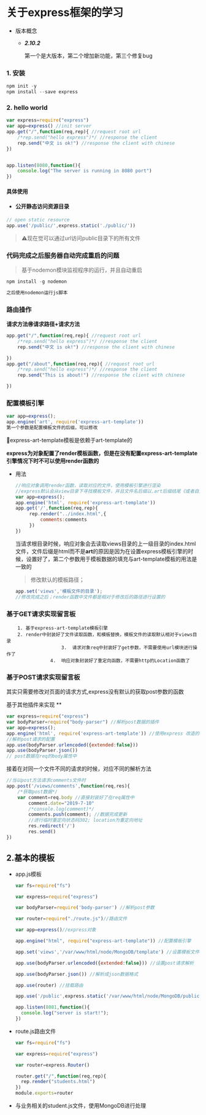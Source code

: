 # 关于express框架的学习



+ 版本概念

  * ***2.10.2*** 	

    第一个是大版本，第二个增加新功能，第三个修复bug

### 1.  安装



```javascript
npm init -y
npm install --save express
```

### 2. hello world



```javascript
var express=require("express")
var app=express() //init server
app.get("/",function(req,rep){ //request root url
	/*rep.send("hello express")*/ //response the client
	rep.send("中文 is ok!") //response the client with chinese
})


app.listen(8080,function(){
	console.log("The server is running in 8080 port")
})
```



#### 具体使用

+  #### 公开静态访问资源目录

```javascript
// open static resource
app.use('/public/',express.static('./public/'))
```

> :warning:现在觉可以通过url访问public目录下的所有文件​



### 代码完成之后服务器自动完成重启的问题

> 基于nodemon模块监视程序的运行，并且自动重启



```javascript
npm install -g nodemon

之后使用nodemon运行js脚本
```



### 路由操作

**请求方法:ideograph_advantage:请求路径+请求方法**

```javascript
app.get("/",function(req,rep){ //request root url
	/*rep.send("hello express")*/ //response the client
	rep.send("中文 is ok!") //response the client with chinese

})
app.get("/about",function(req,rep){ //request root url
	/*rep.send("hello express")*/ //response the client
	rep.send("This is about!") //response the client with chinese

})
```

### 配置模板引擎



```javascript
var app=express();
app.engine('art', require('express-art-template')) 
第一个参数是配置模板文件的后缀，可以修改
```

:crescent_moon:express-art-template模板是依赖于art-template的

**express为对象配置了render模板函数，但是在没有配置express-art-template引擎情况下时不可以使用render函数的**

+ 用法

   ```javascript
  //响应对象调用render函数，读取对应的文件，使用模板引擎进行渲染
  //express默认会从view目录下寻找模板文件，并且文件名后缀以.art后缀结尾《或者自定义后缀结尾》
  var app=express();
  app.engine('html', require('express-art-template')) 
  app.get('/',function(req,rep){
  		rep.render("../index.html",{
  			comments:comments
  		})
  })
  ```

  当请求根目录时候，响应对象会去读取views目录的上一级目录的index.html文件，文件后缀是html而不是**art**的原因是因为在设置express模板引擎的时候，设置好了，第二个参数用于模板数据的填充与art-template模板的用法是一致的

  > 修改默认的模板路径； 

  ```javascript
  app.set('views','模板文件的目录');
  //修改完成之后；render函数中文件都是相对于修改后的路径进行设置的
  ```

  

### 基于GET请求实现留言板

		1. 基于express-art-template模板引擎
  		2. render中封装好了文件读取函数，和模板替换，模板文件的读取默认相对于views目录
                		3.  请求对象req中封装好了get参数，不需要使用url模块进行操作了
            		4.  响应对象封装好了重定向函数，不需要http的Location函数了

### 基于POST请求实现留言板

其实只需要修改对页面的请求方式,express没有默认的获取post参数的函数

基于其他插件来实现 **

```javascript
var express=require("express")
var bodyParser=require("body-parser") //解析post数据的插件
var app=express();
app.engine('html', require('express-art-template')) //使用express 改造的art-template引擎
//解析post请求的配置
app.use(bodyParser.urlencoded({extended:false}))
app.use(bodyParser.json())
// post数据在req的body属性中
```

接着在对同一个文件不同的请求的时候，对应不同的解析方法

```javascript
//当以post方法请求comments文件时
app.post('/views/comments',function(req,res){
	/*获取post数据*/
	var comment=req.body //直接封装好了在req属性中
		comment.date="2019-7-10"
		/*console.log(comment)*/
		comments.push(comment); //数据完成更新
		//进行临时重定向状态码302; location为重定向地址
		res.redirect('/')
		res.send()
})
```



## 2.基本的模板



+ app.js模板

  ```javascript
  var fs=require("fs")
  
  var express=require("express")
  
  var bodyParser=require('body-parser') //解析post参数
  
  var router=require("./route.js")//路由文件
  
  var app=express()//express对象
  
  app.engine("html", require("express-art-template")) //配置模板引擎
  
  app.set('views','/var/www/html/node/MongoDB/template') //设置模板文件目录
  
  app.use(bodyParser.urlencoded({extended:false})) //设置post请求解析
  
  app.use(bodyParser.json()) //解析成json数据格式
  
  app.use(router) //挂载路由
  
  app.use('/public',express.static('/var/www/html/node/MongoDB/public')) //开放静态资源访问目录
  
  app.listen(8081,function(){
  	console.log("server is start!");
  })
  ```

  

+ route.js路由文件

  ```javascript
  var fs=require("fs")
  
  var express=require("express")
  
  var router=express.Router()
  
  router.get("/",function(req,rep){
  	rep.render("students.html")
  })
  module.exports=router
  ```

  

+ 与业务相关的student.js文件，使用MongoDB进行处理